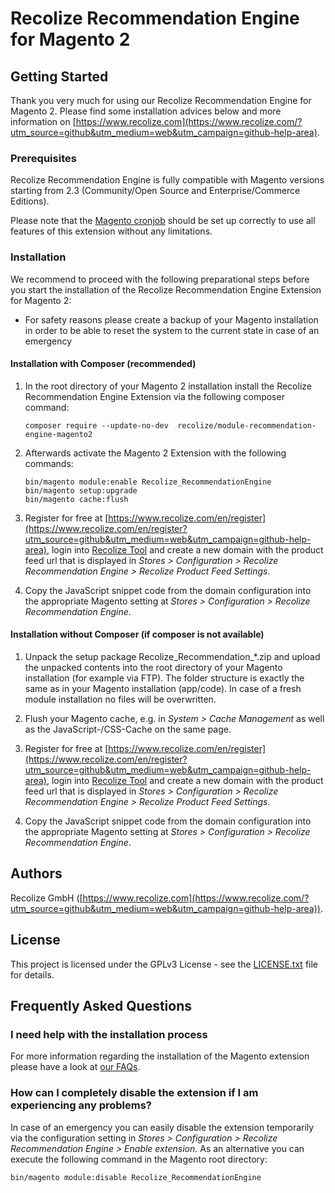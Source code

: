 # Recolize Recommendation Engine for Magento 2

## Getting Started

Thank you very much for using our Recolize Recommendation Engine for Magento 2.
Please find some installation advices below and more information on [https://www.recolize.com](https://www.recolize.com/?utm_source=github&utm_medium=web&utm_campaign=github-help-area).

### Prerequisites

Recolize Recommendation Engine is fully compatible with Magento versions starting from 2.3 (Community/Open Source and Enterprise/Commerce Editions).

Please note that the [Magento cronjob](https://devdocs.magento.com/guides/v2.3/config-guide/cli/config-cli-subcommands-cron.html) should be set up correctly to use all features of this extension without any limitations.

### Installation

We recommend to proceed with the following preparational steps before you start the installation of the Recolize Recommendation Engine Extension for Magento 2:
* For safety reasons please create a backup of your Magento installation in order to be able to reset the system to the current state in case of an emergency

#### Installation with Composer (recommended)
1.	In the root directory of your Magento 2 installation install the Recolize Recommendation Engine Extension via the following composer command:
    ```
    composer require --update-no-dev  recolize/module-recommendation-engine-magento2
    ```

2.	Afterwards activate the Magento 2 Extension with the following commands:
    ```
    bin/magento module:enable Recolize_RecommendationEngine
    bin/magento setup:upgrade
    bin/magento cache:flush
    ```

3.	Register for free at [https://www.recolize.com/en/register](https://www.recolize.com/en/register?utm_source=github&utm_medium=web&utm_campaign=github-help-area), login into [Recolize Tool](https://tool.recolize.com/?utm_source=github&utm_medium=web&utm_campaign=github-help-area) and create a new domain with the product feed url that is displayed in _Stores > Configuration > Recolize Recommendation Engine > Recolize Product Feed Settings_.

4.	Copy the JavaScript snippet code from the domain configuration into the appropriate Magento setting at _Stores > Configuration > Recolize Recommendation Engine_.

#### Installation without Composer (if composer is not available)
1.	Unpack the setup package Recolize_Recommendation_*.zip and upload the unpacked contents into the root directory of your Magento installation (for example via FTP).
The folder structure is exactly the same as in your Magento installation (app/code). In case of a fresh module installation no files will be overwritten.

2.	Flush your Magento cache, e.g. in _System > Cache Management_ as well as the JavaScript-/CSS-Cache on the same page.

3.	Register for free at [https://www.recolize.com/en/register](https://www.recolize.com/en/register?utm_source=github&utm_medium=web&utm_campaign=github-help-area), login into [Recolize Tool](https://tool.recolize.com/?utm_source=github&utm_medium=web&utm_campaign=github-help-area) and create a new domain with the product feed url that is displayed in _Stores > Configuration > Recolize Recommendation Engine > Recolize Product Feed Settings_.

4.	Copy the JavaScript snippet code from the domain configuration into the appropriate Magento setting at _Stores > Configuration > Recolize Recommendation Engine_.

## Authors

Recolize GmbH ([https://www.recolize.com](https://www.recolize.com/?utm_source=github&utm_medium=web&utm_campaign=github-help-area)).

## License

This project is licensed under the GPLv3 License - see the [LICENSE.txt](LICENSE.txt) file for details.

## Frequently Asked Questions

### I need help with the installation process
For more information regarding the installation of the Magento extension please have a look at [our FAQs](https://www.recolize.com/en/faq?utm_source=github&utm_medium=web&utm_campaign=github-help-area).

### How can I completely disable the extension if I am experiencing any problems?
In case of an emergency you can easily disable the extension temporarily via the configuration setting in _Stores > Configuration > Recolize Recommendation Engine > Enable extension_.
As an alternative you can execute the following command in the Magento root directory:
```
bin/magento module:disable Recolize_RecommendationEngine
```
